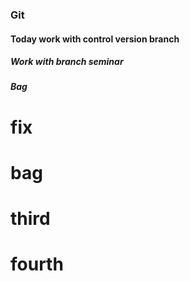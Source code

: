 ### Git
#### Today work with control version branch 
##### Work with branch seminar
##### Bag
# fix
# bag
# third
# fourth


